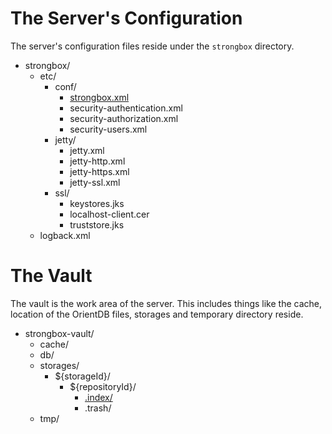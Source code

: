 # The Server's Configuration

The server's configuration files reside under the `strongbox` directory.

* strongbox/
  * etc/
    * conf/
      * [strongbox.xml](https://github.com/strongbox/strongbox/wiki/The-strongbox.xml-File)
      * security-authentication.xml
      * security-authorization.xml
      * security-users.xml
    * jetty/
      * jetty.xml
      * jetty-http.xml
      * jetty-https.xml
      * jetty-ssl.xml
    * ssl/
      * keystores.jks
      * localhost-client.cer
      * truststore.jks
   * logback.xml

# The Vault

The vault is the work area of the server. This includes things like the cache, location of the OrientDB files, storages and temporary directory reside.

* strongbox-vault/
  * cache/
  * db/
  * storages/
    * ${storageId}/
      * ${repositoryId}/
        * [.index/](https://github.com/strongbox/strongbox/wiki/Maven-Indexer#where-are-the-maven-indexes-located)
        * .trash/
  * tmp/
